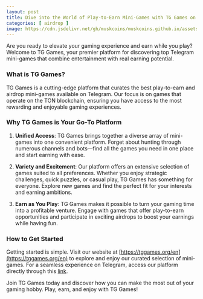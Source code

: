 ```yaml
---
layout: post
title: Dive into the World of Play-to-Earn Mini-Games with TG Games on Telegram!
categories: [ airdrop ]
image: https://cdn.jsdelivr.net/gh/muskcoins/muskcoins.github.io/assets/images/telegram-game-logo.png
---
```

Are you ready to elevate your gaming experience and earn while you play? Welcome to TG Games, your premier platform for discovering top Telegram mini-games that combine entertainment with real earning potential. 

### What is TG Games?

TG Games is a cutting-edge platform that curates the best play-to-earn and airdrop mini-games available on Telegram. Our focus is on games that operate on the TON blockchain, ensuring you have access to the most rewarding and enjoyable gaming experiences.

### Why TG Games is Your Go-To Platform

1. **Unified Access**: TG Games brings together a diverse array of mini-games into one convenient platform. Forget about hunting through numerous channels and bots—find all the games you need in one place and start earning with ease.

2. **Variety and Excitement**: Our platform offers an extensive selection of games suited to all preferences. Whether you enjoy strategic challenges, quick puzzles, or casual play, TG Games has something for everyone. Explore new games and find the perfect fit for your interests and earning ambitions.

3. **Earn as You Play**: TG Games makes it possible to turn your gaming time into a profitable venture. Engage with games that offer play-to-earn opportunities and participate in exciting airdrops to boost your earnings while having fun.

### How to Get Started

Getting started is simple. Visit our website at [https://tggames.org/en](https://tggames.org/en) to explore and enjoy our curated selection of mini-games. For a seamless experience on Telegram, access our platform directly through this [link](https://t.me/tgGameCenterBot/tggame).

Join TG Games today and discover how you can make the most out of your gaming hobby. Play, earn, and enjoy with TG Games!